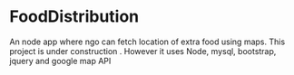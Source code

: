 # FoodDistribution
An node app where ngo can fetch location of extra food using maps. This project is under construction . However it uses Node, mysql, bootstrap, jquery and google map API
